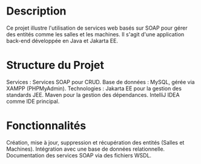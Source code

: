 # Description
Ce projet illustre l'utilisation de services web basés sur SOAP pour gérer des entités comme les salles et les machines. Il s'agit d'une application back-end développée en Java et Jakarta EE.
# Structure du Projet
Services : Services SOAP pour CRUD.
Base de données : MySQL, gérée via XAMPP (PHPMyAdmin).
Technologies :
Jakarta EE pour la gestion des standards JEE.
Maven pour la gestion des dépendances.
IntelliJ IDEA comme IDE principal.
# Fonctionnalités
Création, mise à jour, suppression et récupération des entités (Salles et Machines).
Intégration avec une base de données relationnelle.
Documentation des services SOAP via des fichiers WSDL.
